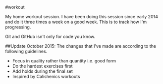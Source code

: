 #workout

My home workout session. I have been doing this session since early 2014 and do it three times a week on a good week. This is to track how I'm progressing.

Git and GitHub isn't only for code you know.

##Update October 2015:
The changes that I've made are according to the following guidelines.
* Focus in quality rather than quantity i.e. good form
* Do the hardest exercises first
* Add holds during the final set
* Inspired by Calishenics workouts

